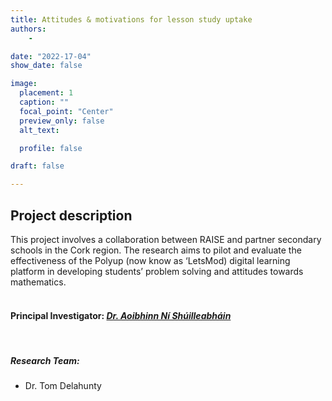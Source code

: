 ```yaml
---
title: Attitudes & motivations for lesson study uptake
authors: 
    - 

date: "2022-17-04"
show_date: false

image:
  placement: 1
  caption: ""
  focal_point: "Center"
  preview_only: false
  alt_text:

  profile: false

draft: false

---
```

## **Project description**
This project involves a collaboration between RAISE and partner secondary schools in the Cork region. The research aims to pilot and evaluate the effectiveness of the Polyup (now know as ‘LetsMod) digital learning platform in developing students’ problem solving and attitudes towards mathematics. 
<br>
<br>

#### **Principal Investigator:** *[Dr. Aoibhinn Ní Shúilleabháin](../authors/Aoibhinn/_index.md)*
<br>

##### Research Team: 
- Dr. Tom Delahunty
